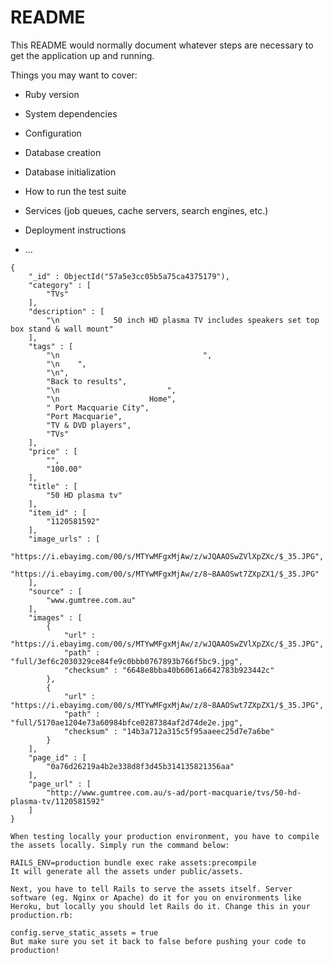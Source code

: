 # README

This README would normally document whatever steps are necessary to get the
application up and running.

Things you may want to cover:

* Ruby version

* System dependencies

* Configuration

* Database creation

* Database initialization

* How to run the test suite

* Services (job queues, cache servers, search engines, etc.)

* Deployment instructions

* ...



```
{
    "_id" : ObjectId("57a5e3cc05b5a75ca4375179"),
    "category" : [ 
        "TVs"
    ],
    "description" : [ 
        "\n            50 inch HD plasma TV includes speakers set top box stand & wall mount"
    ],
    "tags" : [ 
        "\n                                ", 
        "\n    ", 
        "\n", 
        "Back to results", 
        "\n                        ", 
        "\n                    Home", 
        " Port Macquarie City", 
        "Port Macquarie", 
        "TV & DVD players", 
        "TVs"
    ],
    "price" : [ 
        "", 
        "100.00"
    ],
    "title" : [ 
        "50 HD plasma tv"
    ],
    "item_id" : [ 
        "1120581592"
    ],
    "image_urls" : [ 
        "https://i.ebayimg.com/00/s/MTYwMFgxMjAw/z/wJQAAOSwZVlXpZXc/$_35.JPG", 
        "https://i.ebayimg.com/00/s/MTYwMFgxMjAw/z/8~8AAOSwt7ZXpZX1/$_35.JPG"
    ],
    "source" : [ 
        "www.gumtree.com.au"
    ],
    "images" : [ 
        {
            "url" : "https://i.ebayimg.com/00/s/MTYwMFgxMjAw/z/wJQAAOSwZVlXpZXc/$_35.JPG",
            "path" : "full/3ef6c2030329ce84fe9c0bbb0767893b766f5bc9.jpg",
            "checksum" : "6648e8bba40b6061a6642783b923442c"
        }, 
        {
            "url" : "https://i.ebayimg.com/00/s/MTYwMFgxMjAw/z/8~8AAOSwt7ZXpZX1/$_35.JPG",
            "path" : "full/5170ae1204e73a60984bfce0287384af2d74de2e.jpg",
            "checksum" : "14b3a712a315c5f95aaeec25d7e7a6be"
        }
    ],
    "page_id" : [ 
        "0a76d26219a4b2e338d8f3d45b314135821356aa"
    ],
    "page_url" : [ 
        "http://www.gumtree.com.au/s-ad/port-macquarie/tvs/50-hd-plasma-tv/1120581592"
    ]
}
```

```
When testing locally your production environment, you have to compile the assets locally. Simply run the command below:

RAILS_ENV=production bundle exec rake assets:precompile
It will generate all the assets under public/assets.

Next, you have to tell Rails to serve the assets itself. Server software (eg. Nginx or Apache) do it for you on environments like Heroku, but locally you should let Rails do it. Change this in your production.rb:

config.serve_static_assets = true
But make sure you set it back to false before pushing your code to production!
```